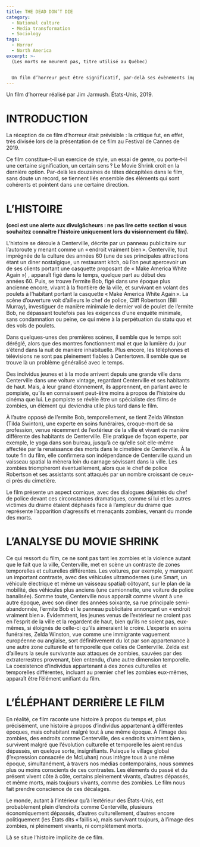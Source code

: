 ```yaml
---
title: THE DEAD DON’T DIE
category:
  - National culture
  - Media transformation
  - Sociology
tags:
  - Horror
  - North America
excerpt: >-
  (Les morts ne meurent pas, titre utilisé au Québec)


  Un film d’horreur peut être significatif, par-delà ses évènements improbables et sa violence systématique. Il semble que ce soit le cas avec ce film de zombies.
---
```

Un film d’horreur réalisé par Jim Jarmush. États-Unis, 2019. 

# INTRODUCTION

La réception de ce film d’horreur était prévisible : la critique fut, en effet,
 très divisée lors de la présentation de ce film au Festival de Cannes de 2019.

Ce film constitue-t-il un exercice de style, un essai de genre, ou porte-t-il une certaine signification, un certain sens ? Le Movie Shrink croit en la dernière option. Par-delà les douzaines de têtes décapitées dans le film, sans doute un record, se tiennent liés ensemble des éléments qui sont cohérents et pointent dans une certaine direction.

# L’HISTOIRE

**(ceci est une alerte aux divulgâcheurs : ne pas lire cette section si vous souhaitez connaître l’histoire uniquement lors du visionnement du film).**

L’histoire se déroule à Centerville, décrite par un panneau publicitaire sur l’autoroute y menant comme un « endroit vraiment bien ». Centerville, tout imprégnée de la culture des années 60 (une de ses principales attractions étant un diner nostalgique, un restaurant kitch, où l’on peut apercevoir un de ses clients portant une casquette proposant de « Make America White Again ») , apparaît figé dans le temps, quelque part au début des années 60. Puis, se trouve l’ermite Bob, figé dans une époque plus ancienne encore, vivant à la frontière de la ville, et survivant en volant des poulets à l’habitant  portant la casquette « Make America White Again ». La scène d’ouverture voit d’ailleurs le chef de police, Cliff Robertson (Bill Murray), investiguer de manière minimale le dernier vol de poulet de l’ermite Bob, ne dépassant toutefois pas les exigences d’une enquête minimale, sans condamnation ou peine, ce qui mène à la perpétuation du statu quo et des vols de poulets.

Dans quelques-unes des premières scènes, il semble que le temps soit déréglé, alors que des montres fonctionnent mal et que la lumière du jour s’étend dans la nuit de manière inhabituelle. Plus encore, les téléphones et télévisions ne sont pas pleinement fiables à Centertown. Il semble que se trouve là un problème généralisé avec le temps. 

Des individus jeunes et à la mode arrivent depuis une grande ville dans Centerville  dans une voiture vintage, regardant Centerville et ses habitants de haut.  Mais, à leur grand étonnement, ils apprennent, en parlant avec le pompiste, qu’ils en connaissent peut-être moins à propos de l’histoire du cinéma que lui. Le pompiste se révèle être un spécialiste des films de zombies, un élément qui deviendra utile plus tard dans le film.

À l’autre opposé de l’ermite Bob, temporellement, se tient Zelda Winston (Tilda Swinton), une experte en soins funéraires, croque-mort de sa profession, venue récemment de l’extérieur de la ville et vivant de manière différente des habitants de Centerville. Elle pratique de façon experte, par exemple, le yoga dans son bureau, jusqu’à ce qu’elle soit elle-même affectée par la renaissance des morts dans le cimetière de Centerville. À la toute fin du film, elle confirmera son indépendance de Centerville quand un vaisseau spatial la mènera loin du carnage sévissant dans la ville. Les zombies triompheront éventuellement, alors que le chef de police Robertson et ses assistants sont attaqués par un nombre croissant de ceux-ci près du cimetière.

Le film présente un aspect comique, avec des dialogues déjantés du chef de police devant ces circonstances dramatiques, comme si lui et les autres victimes du drame étaient déphasés face à l’ampleur du drame que représente l’apparition d’agressifs et menaçants zombies, venant du monde des morts. 

# L’ANALYSE DU MOVIE SHRINK

Ce qui ressort du film, ce ne sont pas tant les zombies et la violence autant que le fait que la ville, Centerville, met en scène un contraste de zones temporelles et culturelles différentes.
 Les voitures, par exemple, y marquent un important contraste, avec des véhicules ultramodernes (une Smart, un véhicule électrique et même un vaisseau spatial) côtoyant, sur le plan de la mobilité, des véhicules plus anciens (une camionnette, une voiture de police banalisée). Somme toute, Centerville nous apparaît comme vivant à une autre époque, avec son diner des années soixante, sa rue principale semi-abandonnée, l’ermite Bob et le panneau publicitaire annonçant un « endroit vraiment bien ». Évidemment, les jeunes venus de l’extérieur ne croient pas en l’esprit de la ville et la regardent de haut, bien qu’ils ne soient pas, eux-mêmes, si éloignés de celle-ci qu’ils aimeraient le croire. L’experte en soins funéraires, Zelda Winston, vue comme une immigrante vaguement européenne ou anglaise, sort définitivement du lot par son appartenance à une autre zone culturelle et temporelle que celles de Centerville. Zelda est d’ailleurs la seule survivante aux attaques de zombies, sauvées par des extraterrestres provenant, bien entendu, d’une autre dimension temporelle. La coexistence d’individus appartenant à des zones culturelles et temporelles différentes, incluant au premier chef les zombies eux-mêmes, apparaît être l’élément unifiant du film. 


# L’ÉLÉPHANT DERRIÈRE LE FILM

En réalité, ce film raconte une histoire à propos du temps et, plus précisément, une histoire à propos d’individus appartenant à différentes époques, mais cohabitant malgré tout à une même époque. À l’image des zombies, des endroits comme Centerville, des « endroits vraiment bien », survivent malgré que l’évolution culturelle et temporelle les aient rendus dépassés, en quelque sorte, insignifiants. Puisque le village global (l’expression consacrée de McLuhan) nous intègre tous à une même époque, simultanément, à travers nos médias contemporains, nous sommes plus ou moins conscients de ces contrastes. Les éléments du passé et du présent vivent côte à côte, certains pleinement vivants, d’autres dépassés, et même morts, mais toujours vivants, comme des zombies. Le film nous fait prendre conscience de ces décalages. 

Le monde, autant à l’intérieur qu’à l’extérieur des États-Unis, est probablement plein d’endroits comme Centerville, plusieurs économiquement dépassés, d’autres culturellement, d’autres encore politiquement (les États dits « faillis »), mais survivant toujours, à l’image des zombies, ni pleinement vivants, ni complètement morts.

Là se situe l’histoire implicite de ce film.
